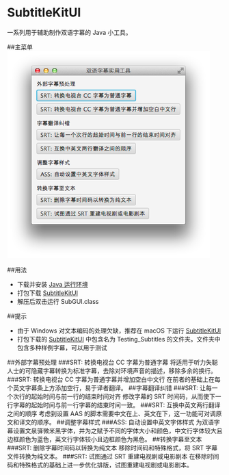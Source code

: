 # SubtitleKitUI

一系列用于辅助制作双语字幕的 Java 小工具。

##主菜单
![主菜单](Screenshot.png?raw=true "主菜单截屏")

##用法
- 下载并安装 [Java 运行环境](https://java.com/en/download/)
- 打包下载 [SubtitleKitUI](https://github.com/HiKay/SubtitleKitUI/archive/master.zip)
- 解压后双击运行 SubGUI.class

##提示
- 由于 Windows 对文本编码的处理欠缺，推荐在 macOS 下运行 [SubtitleKitUI](https://github.com/HiKay/SubtitleKitUI/archive/master.zip)
- 打包下载的 [SubtitleKitUI](https://github.com/HiKay/SubtitleKitUI/archive/master.zip) 中包含名为 Testing_Subtitles 的文件夹。文件夹中包含多种样例字幕，可以用于测试

##外部字幕预处理
###SRT: 转换电视台 CC 字幕为普通字幕
将适用于听力失聪人士的可隐藏字幕转换为标准字幕，去除对环境声音的描述，移除多余的换行。
###SRT: 转换电视台 CC 字幕为普通字幕并增加空白中文行
在前者的基础上在每个英文字幕条上方添加空行，易于译者翻译。
##字幕翻译纠错
###SRT: 让每一个次行的起始时间与前一行的结束时间对齐
修改字幕的 SRT 时间码，从而使下一行字幕的起始时间与前一行字幕的结束时间一致。
###SRT: 互换中英文两行翻译之间的顺序
考虑到设置 AAS 的脚本需要中文在上、英文在下，这一功能可对调原文和译文的顺序。
##调整字幕样式
###ASS: 自动设置中英文字体样式
为双语字幕设置文泉驿微米黑字体，并为之赋予不同的字体大小和颜色，中文行字体较大且边框颜色为蓝色，英文行字体较小且边框颜色为黑色。
##转换字幕至文本
###SRT: 删除字幕时间码以转换为纯文本
移除时间码和特殊格式，将 SRT 字幕文件转换为纯文本。
###SRT: 试图通过 SRT 重建电视剧或电影剧本
在移除时间码和特殊格式的基础上进一步优化排版，试图重建电视剧或电影剧本。
